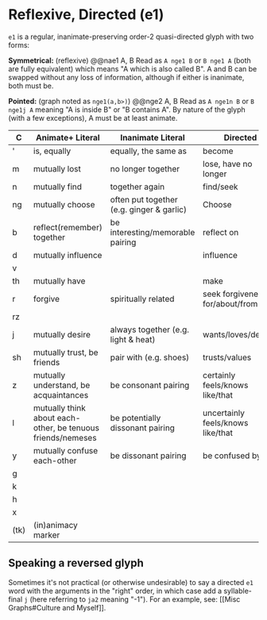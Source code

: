 # Reflexive, Directed (e1)
`e1` is a regular, inanimate-preserving order-2 quasi-directed glyph with two forms:

**Symmetrical:** (reflexive)
@@nae1 A, B
Read as `A nge1 B` or `B nge1 A` (both are fully equivalent) which means "A which is also called B". A and B can be swapped without any loss of information, although if either is inanimate, both must be.

**Pointed:** (graph noted as `nge1(a,b>)`)
@@nge2 A, B
Read as `A nge1n B` or `B nge1j A` meaning "A is inside B" or "B contains A". By nature of the glyph (with a few exceptions), A must be at least animate. 

C | Animate+ Literal | Inanimate Literal | Directed 
-|-|-|-
'| is, equally | equally, the same as | become
m| mutually lost | no longer together | lose, have no longer
n| mutually find | together again | find/seek
ng| mutually choose | often put together (e.g. ginger & garlic) | Choose
b| reflect(remember) together | be interesting/memorable pairing | reflect on
d| mutually influence |  | influence
v|
th| mutually have |  | make
r| forgive | spiritually related | seek forgiveness for/about/from
rz|  |  | 
j| mutually desire | always together (e.g. light & heat) | wants/loves/desires
sh| mutually trust, be friends | pair with (e.g. shoes) | trusts/values
z| mutually understand, be acquaintances | be consonant pairing | certainly feels/knows like/that
l| mutually think about each-other, be tenuous friends/nemeses | be potentially dissonant pairing | uncertainly feels/knows like/that 
y| mutually confuse each-other | be dissonant pairing | be confused by
g|
k| 
h| 
x|
(tk)| (in)animacy marker
## Speaking a reversed glyph
Sometimes it's not practical (or otherwise undesirable) to say a directed `e1` word with the arguments in the "right" order, in which case add a syllable-final `j` (here referring to `ja2` meaning "-1"). For an example, see: [[Misc Graphs#Culture and Myself]].
